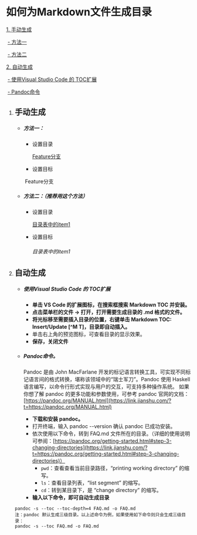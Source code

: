 # 如何为Markdown文件生成目录

[1. 手动生成](#手动生成)

​	[- 方法一](#方法一)

​	[- 方法二](#方法二)

[2. 自动生成](#自动生成)

​	[-  使用Visual Studio Code 的 TOC扩展](#使用Visual)

​	[- Pandoc命令](#Pandoc命令)



1. ## 手动生成
   - ##### 方法一：

     - 设置目录

       [Feature分支](#1)

     - 设置目标

     ​	<a name="1"/> Feature分支

   - ##### 方法二：（推荐用这个方法）

     - 设置目录

       [目录表中的item1](#目录表中的item1)

     - 设置目标    

       ###### 目录表中的item1

2. ## 自动生成
   - ##### 使用Visual Studio Code 的 TOC扩展

     - **单击 VS Code 的扩展图标，在搜索框搜索 Markdown TOC 并安装。**
     - **点击菜单栏的文件 -> 打开，打开需要生成目录的 .md 格式的文件。**
     - **将光标移至需要插入目录的位置，右键单击 Markdown TOC: Insert/Update [^M T]，目录即自动插入。**
     - 单击右上角的预览图标，可查看目录的显示效果。
     - **保存，关闭文件**

   - ##### Pandoc命令。

     Pandoc 是由 John MacFarlane 开发的标记语言转换工具，可实现不同标记语言间的格式转换，堪称该领域中的“瑞士军刀”。Pandoc 使用 Haskell 语言编写，以命令行形式实现与用户的交互，可支持多种操作系统。  如果你想了解 pandoc 的更多功能和参数使用，可参考 pandoc 官网的文档：[https://pandoc.org/MANUAL.html](https://link.jianshu.com/?t=https://pandoc.org/MANUAL.html)

     - **下载和安装 pandoc。**
     - 打开终端，输入 pandoc --version 确认 pandoc 已成功安装。
     - 依次使用以下命令，转到 FAQ.md 文件所在的目录。（详细的使用说明可参阅：[https://pandoc.org/getting-started.html#step-3-changing-directories](https://link.jianshu.com/?t=https://pandoc.org/getting-started.html#step-3-changing-directories)）
       - `pwd`：查看查看当前目录路径，“printing working directory” 的缩写。
       - `ls`：查看目录列表，“list segment” 的缩写。
       - `cd`：转到某目录下，是 “change directory” 的缩写。
     - **输入以下命令，即可自动生成目录**

   	```
   	pandoc -s --toc --toc-depth=4 FAQ.md -o FAQ.md
   	注：pandoc 默认生成三级目录。以上述命令为例，如果使用如下命令则只会生成三级目录：
   	pandoc -s --toc FAQ.md -o FAQ.md
   	```